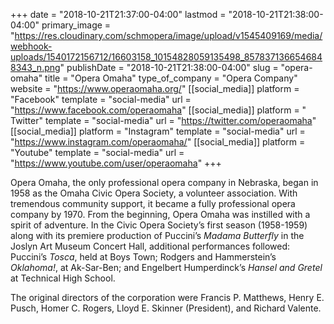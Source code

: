 +++
date = "2018-10-21T21:37:00-04:00"
lastmod = "2018-10-21T21:38:00-04:00"
primary_image = "https://res.cloudinary.com/schmopera/image/upload/v1545409169/media/webhook-uploads/1540172156712/16603158_10154828059135498_8578371366546848343_n.png"
publishDate = "2018-10-21T21:38:00-04:00"
slug = "opera-omaha"
title = "Opera Omaha"
type_of_company = "Opera Company"
website = "https://www.operaomaha.org/"
[[social_media]]
platform = "Facebook"
template = "social-media"
url = "https://www.facebook.com/operaomaha"
[[social_media]]
platform = " Twitter"
template = "social-media"
url = "https://twitter.com/operaomaha"
[[social_media]]
platform = "Instagram"
template = "social-media"
url = "https://www.instagram.com/operaomaha/"
[[social_media]]
platform = "Youtube"
template = "social-media"
url = "https://www.youtube.com/user/operaomaha"
+++

Opera Omaha, the only professional opera company in Nebraska, began in 1958 as the Omaha Civic Opera Society, a volunteer association. With tremendous community support, it became a fully professional opera company by 1970. From the beginning, Opera Omaha was instilled with a spirit of adventure. In the Civic Opera Society’s first season (1958-1959) along with its premiere production of Puccini’s *Madama Butterfly* in the Joslyn Art Museum Concert Hall, additional performances followed: Puccini’s *Tosca*, held at Boys Town; Rodgers and Hammerstein’s *Oklahoma!*, at Ak-Sar-Ben; and Engelbert Humperdinck’s *Hansel and Gretel* at Technical High School.

The original directors of the corporation were Francis P. Matthews, Henry E. Pusch, Homer C. Rogers, Lloyd E. Skinner (President), and Richard Valente.
